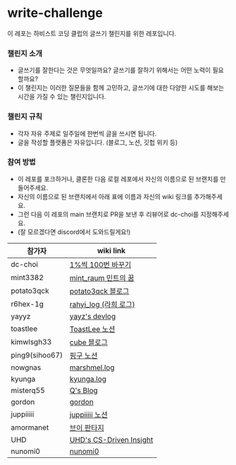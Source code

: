 # write-challenge

이 레포는 하비스트 코딩 클럽의 글쓰기 챌린지를 위한 레포입니다.

### 챌린지 소개

- 글쓰기를 잘한다는 것은 무엇일까요? 글쓰기를 잘하기 위해서는 어떤 노력이 필요할까요?
- 이 챌린지는 이러한 질문들을 함께 고민하고, 글쓰기에 대한 다양한 시도를 해보는 시간을 가질 수 있는 챌린지입니다.

### 챌린지 규칙

- 각자 자유 주제로 일주일에 한번씩 글을 쓰시면 됩니다.
- 글을 작성할 플랫폼은 자유입니다. (블로그, 노션, 깃헙 위키 등)

### 참여 방법

- 이 레포를 포크하거나, 클론한 다음 로컬 레포에서 자신의 이름으로 된 브랜치를 만들어주세요.
- 자신의 이름으로 된 브랜치에서 아래 표에 이름과 자신의 wiki 링크를 추가해주세요.
- 그런 다음 이 레포의 main 브랜치로 PR을 보낸 후 리뷰어로 dc-choi를 지정해주세요.
- (잘 모르겠다면 discord에서 도와드릴게요!)

| 참가자            | wiki link                                                                            |
|----------------|--------------------------------------------------------------------------------------|
| dc-choi        | [1%씩 100번 바꾸기](https://dc-choi.tistory.com/)                                         |
| mint3382       | [mint_raum 민트의 꿈](https://mintraum.tistory.com/)                                     |
| potato3qck     | [potato3qck 블로그](https://potato3qck.kr)                                              |
| r6hex-1g       | [rahyi_log (라희 로그)](https://velog.io/@cheriiin_/posts)                               |
| yayyz          | [yayz's devlog](https://yay-dev.tistory.com/)                                        |
| toastlee       | [ToastLee 노션](https://www.notion.so/toastlee/122b3d12df6b80df9583ecf87fbfc974?pvs=4) |
| kimwlsgh33     | [cube 블로그](https://blog.naver.com/mooncomon)                                         |
| ping9(sihoo67) | [핑구 노션](https://www.notion.so/124d1c7edd0d8079bb66fb345dfeecf6?pvs=4)                |
| nowgnas        | [marshmel.log](https://nowgnas.github.io/)                                           |
| kyunga         | [kyunga.log](https://kyung-a.tistory.com/)                                           |
| misterq55      | [Q's Blog](https://misterq.tistory.com/)                                             |
| gordon         | [gordon](https://velog.io/@hjy0616/posts)                                            |
| juppiiiii      | [juppiiiii 노션](https://juheesvt.notion.site/ad65c6cace524f6d854af54c0d30e44e?v=ed15b08fe48544de98b448b20d8d0472&pvs=4)|
| amormanet      |[브이 판타지](https://amor-manet.tistory.com/)                                           |
| UHD            |[UHD's CS-Driven Insight](https://hwanyong.github.io/blog/)                           |
| nunomi0        |[nunomi0](https://velog.io/@nunomi0/posts)                                            |
